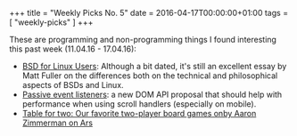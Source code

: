 +++
title = "Weekly Picks No. 5"
date = 2016-04-17T00:00:00+01:00
tags = [ "weekly-picks" ]
+++

These are programming and non-programming things I found interesting this past week (11.04.16 - 17.04.16):

- [BSD for Linux Users](http://www.over-yonder.net/~fullermd/rants/bsd4linux/01): Although a bit dated, it's still an excellent essay by Matt Fuller on the differences both on the technical and philosophical aspects of BSDs and Linux.
- [Passive event listeners](https://github.com/WICG/EventListenerOptions/blob/gh-pages/explainer.md): a new DOM API proposal that should help with performance when using scroll handlers (especially on mobile).
- [Table for two: Our favorite two-player board games onby Aaron Zimmerman on Ars](http://arstechnica.com/gaming/2016/04/table-for-two-our-favorite-two-player-board-games-2/)
